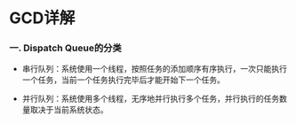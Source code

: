 # GCD详解

### 一. Dispatch Queue的分类

* 串行队列：系统使用一个线程，按照任务的添加顺序有序执行，一次只能执行一个任务，当前一个任务执行完毕后才能开始下一个任务。

* 并行队列：系统使用多个线程，无序地并行执行多个任务，并行执行的任务数量取决于当前系统状态。
